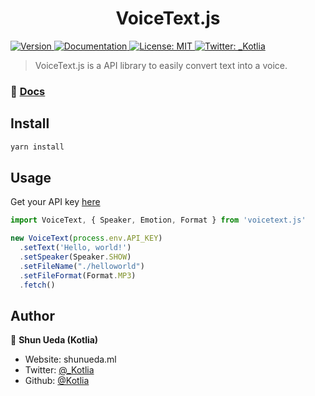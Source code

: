 <h1 align="center">VoiceText.js</h1>
<p>
  <a href="https://www.npmjs.com/package/voicetext.js" target="_blank">
    <img alt="Version" src="https://img.shields.io/npm/v/voicetext.js.svg">
  </a>
  <a href="http://voicetext.ml" target="_blank">
    <img alt="Documentation" src="https://img.shields.io/badge/documentation-yes-brightgreen.svg" />
  </a>
  <a href="#" target="_blank">
    <img alt="License: MIT" src="https://img.shields.io/badge/License-MIT-yellow.svg" />
  </a>
  <a href="https://twitter.com/_Kotlia" target="_blank">
    <img alt="Twitter: _Kotlia" src="https://img.shields.io/twitter/follow/_Kotlia.svg?style=social" />
  </a>
</p>

> VoiceText.js is a API library to easily convert text into a voice.

### 📝 [Docs](https://voicetext-js.web.app/)

## Install

```sh
yarn install
```

## Usage

Get your API key [here](https://cloud.voicetext.jp/webapi/api_keys/new)

```javascript
import VoiceText, { Speaker, Emotion, Format } from 'voicetext.js'

new VoiceText(process.env.API_KEY)
  .setText('Hello, world!')
  .setSpeaker(Speaker.SHOW)
  .setFileName("./helloworld")
  .setFileFormat(Format.MP3)
  .fetch()
```

## Author

👤 **Shun Ueda (Kotlia)**

* Website: shunueda.ml
* Twitter: [@_Kotlia](https://twitter.com/Kotlia)
* Github: [@Kotlia](https://github.com/Kotlia)